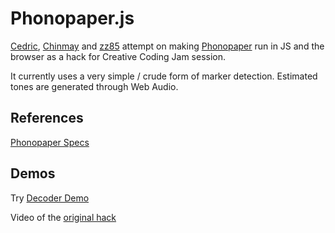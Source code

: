 # Phonopaper.js

[Cedric](https://github.com/honnet), [Chinmay](https://github.com/notthetup/) and [zz85](https://github.com/zz85/) attempt on making [Phonopaper](http://www.warmplace.ru/soft/phonopaper/) run in JS and the browser as a hack for Creative Coding Jam session.

It currently uses a very simple / crude form of marker detection. Estimated tones are generated through Web Audio.


## References

[Phonopaper Specs](http://www.warmplace.ru/soft/phonopaper/PhonoPaper%20specification%20(en).png)


## Demos

Try [Decoder Demo](https://zz85.github.io/phonopaper.js)

Video of the [original hack](https://twitter.com/CedHon/status/749489149049057281)

